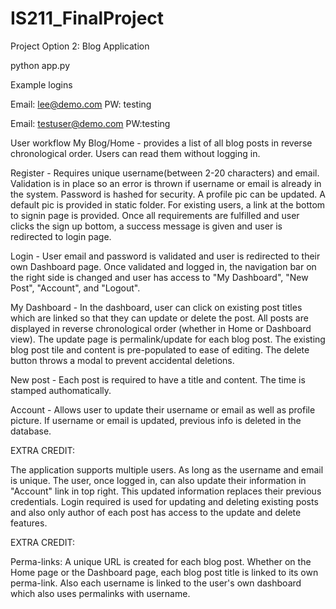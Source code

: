 # IS211_FinalProject

Project Option 2: Blog Application

python app.py


Example logins

Email: lee@demo.com   PW: testing
  
Email: testuser@demo.com    PW:testing


User workflow
My Blog/Home - provides a list of all blog posts in reverse chronological order. Users can read them without logging in.

Register - Requires unique username(between 2-20 characters) and email. Validation is in place so an error is thrown if username or email is already in the system. Password is hashed for security. A profile pic can be updated. A default pic is provided in static folder. For existing users, a link at the bottom to signin page is provided. Once all requirements are fulfilled and user clicks the sign up bottom, a success message is given and user is redirected to login page.

Login - User email and password is validated and user is redirected to their own Dashboard page. Once validated and logged in, the navigation bar on the right side is changed and user has access to "My Dashboard", "New Post", "Account", and "Logout".


My Dashboard - In the dashboard, user can click on existing post titles which are linked so that they can update or delete the post.
All posts are displayed in reverse chronological order (whether in Home or Dashboard view). The update page is permalink/update for each blog post. The existing blog post tile and content is pre-populated to ease of editing. The delete button throws a modal to prevent accidental deletions.

New post - Each post is required to have a title and content. The time is stamped authomatically.

Account - Allows user to update their username or email as well as profile picture. If username or email is updated, previous info is deleted in the database.


EXTRA CREDIT:

The application supports multiple users. As long as the username and email is unique. The user, once logged in, can also update their information in "Account" link in top right. This updated information replaces their previous credentials. Login required is used for updating and deleting existing posts and also only author of each post has access to the update and delete features.

EXTRA CREDIT:

Perma-links: A unique URL is created for each blog post. Whether on the Home page or the Dashboard page, each blog post title is linked to its own perma-link. Also each username is linked to the user's own dashboard which also uses permalinks with username.


